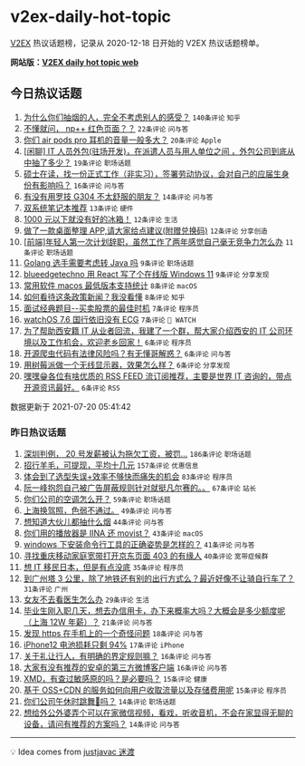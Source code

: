 # v2ex-daily-hot-topic

[V2EX](https://www.v2ex.com/) 热议话题榜，记录从 2020-12-18 日开始的 V2EX 热议话题榜单。

**网站版：[V2EX daily hot topic web](https://boojack.github.io/v2ex-daily-hot-topic-web/)**

## 今日热议话题

<!-- TODAY BEGIN -->

1. [为什么你们抽烟的人，完全不考虑别人的感受？](https://www.v2ex.com/t/790518) `140条评论` `知乎`
1. [不懂就问， np++ 红色页面？？](https://www.v2ex.com/t/790544) `22条评论` `问与答`
1. [你们 air pods pro 耳机的音量一般多大？](https://www.v2ex.com/t/790504) `20条评论` `Apple`
1. [[闲聊] IT 人员外包(驻场开发)，在派遣人员与用人单位之间 ，外包公司到底从中抽了多少？](https://www.v2ex.com/t/790563) `19条评论` `职场话题`
1. [硕士在读，找一份正式工作（非实习），签署劳动协议，会对自己的应届生身份有影响吗？](https://www.v2ex.com/t/790554) `16条评论` `问与答`
1. [有没有用罗技 G304 不太舒服的朋友？](https://www.v2ex.com/t/790551) `14条评论` `问与答`
1. [双系统笔记本推荐](https://www.v2ex.com/t/790561) `13条评论` `硬件`
1. [1000 元以下就没有好的冰箱！](https://www.v2ex.com/t/790569) `12条评论` `生活`
1. [做了一款桌面整理 APP,请大家给点建议(附赠兑换码)](https://www.v2ex.com/t/790540) `12条评论` `分享创造`
1. [[前端]年轻人第一次计划辞职，虽然工作了两年感觉自己毫无竞争力怎么办](https://www.v2ex.com/t/790577) `11条评论` `职场话题`
1. [Golang 选手需要考虑转 Java 吗](https://www.v2ex.com/t/790527) `9条评论` `职场话题`
1. [blueedgetechno 用 React 写了个在线版 Windows 11](https://www.v2ex.com/t/790500) `9条评论` `分享发现`
1. [常用软件 macos 最低版本支持统计](https://www.v2ex.com/t/790558) `8条评论` `macOS`
1. [如何看待这条政策新闻？我没看懂](https://www.v2ex.com/t/790507) `8条评论` `知乎`
1. [面试经典题目--买卖股票的最佳时机](https://www.v2ex.com/t/790522) `7条评论` `程序员`
1. [watchOS 7.6 国行依旧没有 ECG](https://www.v2ex.com/t/790514) `7条评论` ` WATCH`
1. [为了帮助西安籍 IT 从业者回流，我建了一个群，帮大家介绍西安的 IT 公司环境以及工作机会，欢迎老乡回家！](https://www.v2ex.com/t/790567) `6条评论` `程序员`
1. [开源爬虫代码有法律风险吗？有无懂哥解惑？](https://www.v2ex.com/t/790562) `6条评论` `问与答`
1. [用树莓派做一个无线显示器，效果怎么样？](https://www.v2ex.com/t/790531) `6条评论` `分享发现`
1. [嘿嘿😁各位有啥优质的 RSS FEED 流订阅推荐，主要是世界 IT 咨询的，带点开源资讯最好。](https://www.v2ex.com/t/790508) `6条评论` `RSS`

数据更新于 2021-07-20 05:41:42

<!-- TODAY END -->

### 昨日热议话题

<!-- YESTERDAY BEGIN -->

1. [深圳判例， 20 号发薪被认为拖欠工资，被罚...](https://www.v2ex.com/t/790299) `186条评论` `职场话题`
1. [招行羊毛，可提现，平均十几元](https://www.v2ex.com/t/790417) `157条评论` `优惠信息`
1. [体会到了选型失误+效率不够快而痛失的机会](https://www.v2ex.com/t/790304) `83条评论` `程序员`
1. [阮一峰抱怨自己被广告屏蔽规则针对就挺凡尔赛的。。](https://www.v2ex.com/t/790313) `67条评论` `站长`
1. [你们公司的空调怎么开？](https://www.v2ex.com/t/790284) `59条评论` `职场话题`
1. [上海换驾照，色弱不通过。](https://www.v2ex.com/t/790428) `49条评论` `问与答`
1. [想知道大伙儿都抽什么烟](https://www.v2ex.com/t/790408) `44条评论` `问与答`
1. [你们用的播放器是 IINA 还 movist？](https://www.v2ex.com/t/790444) `43条评论` `macOS`
1. [windows 下安装命令行工具的正确姿势是怎样的？](https://www.v2ex.com/t/790320) `41条评论` `问与答`
1. [寻找重庆移动家庭宽带打开京东页面 403 的有缘人](https://www.v2ex.com/t/790297) `40条评论` `宽带症候群`
1. [想 IT 移民日本，但是有点没底](https://www.v2ex.com/t/790483) `35条评论` `程序员`
1. [到广州塔 3 公里，除了地铁还有别的出行方式么？最近好像不让骑自行车了？](https://www.v2ex.com/t/790295) `31条评论` `广州`
1. [女友不去看医生怎么办](https://www.v2ex.com/t/790476) `29条评论` `生活`
1. [毕业生刚入职几天，想去办信用卡，办下来概率大吗？大概会是多少额度呢（上海 12W 年薪）？](https://www.v2ex.com/t/790458) `21条评论` `问与答`
1. [发现 https 在手机上的一个奇怪问题](https://www.v2ex.com/t/790395) `18条评论` `问与答`
1. [iPhone12 电池损耗只剩 94%](https://www.v2ex.com/t/790447) `17条评论` `iPhone`
1. [关于礼让行人，有明确的界定规则嘛？](https://www.v2ex.com/t/790448) `16条评论` `问与答`
1. [大家有没有推荐的安卓的第三方微博客户端](https://www.v2ex.com/t/790413) `16条评论` `问与答`
1. [XMD，有查过敏感原的吗？是必要吗？](https://www.v2ex.com/t/790455) `15条评论` `健康`
1. [基于 OSS+CDN 的服务如何向用户收取流量以及存储费用呢](https://www.v2ex.com/t/790318) `15条评论` `程序员`
1. [你们公司午休时跳舞👯吗？](https://www.v2ex.com/t/790482) `14条评论` `职场话题`
1. [想给外公外婆弄个可以在家微信视频，看戏，听收音机，不会在家显得无聊的设备，请问有推荐的方案吗？](https://www.v2ex.com/t/790429) `14条评论` `问与答`

<!-- YESTERDAY END -->

---

💡 Idea comes from [justjavac 迷渡](https://github.com/justjavac/)
